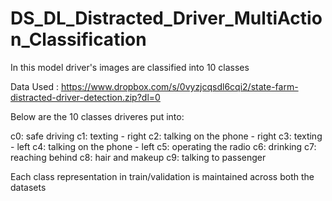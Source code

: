 # DS_DL_Distracted_Driver_MultiAction_Classification
In this model driver's images are classified into 10 classes

Data Used : https://www.dropbox.com/s/0vyzjcqsdl6cqi2/state-farm-distracted-driver-detection.zip?dl=0

Below are the 10 classes driveres put into: 

c0: safe driving
c1: texting - right
c2: talking on the phone - right
c3: texting - left
c4: talking on the phone - left
c5: operating the radio
c6: drinking
c7: reaching behind
c8: hair and makeup
c9: talking to passenger

Each class representation in train/validation is maintained across both the datasets
